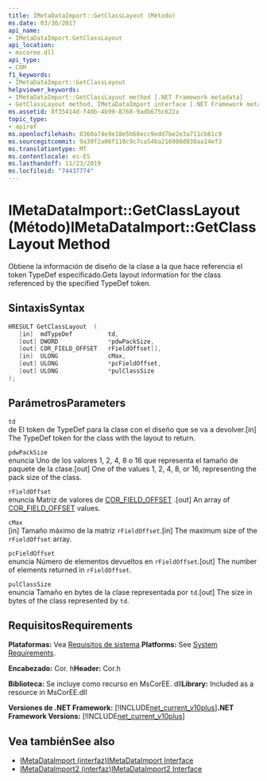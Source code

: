 ```yaml
---
title: IMetaDataImport::GetClassLayout (Método)
ms.date: 03/30/2017
api_name:
- IMetaDataImport.GetClassLayout
api_location:
- mscoree.dll
api_type:
- COM
f1_keywords:
- IMetaDataImport::GetClassLayout
helpviewer_keywords:
- IMetaDataImport::GetClassLayout method [.NET Framework metadata]
- GetClassLayout method, IMetaDataImport interface [.NET Framework metadata]
ms.assetid: 8f35414d-f40b-4b99-8768-9adb675c622a
topic_type:
- apiref
ms.openlocfilehash: 8360a74e9e18e5b68ecc9edd7be2e3a711cb61c9
ms.sourcegitcommit: 9a39f2a06f110c9c7ca54ba216900d038aa14ef3
ms.translationtype: MT
ms.contentlocale: es-ES
ms.lasthandoff: 11/23/2019
ms.locfileid: "74437774"
---
```

# <a name="imetadataimportgetclasslayout-method"></a><span data-ttu-id="7c9ca-102">IMetaDataImport::GetClassLayout (Método)</span><span class="sxs-lookup"><span data-stu-id="7c9ca-102">IMetaDataImport::GetClassLayout Method</span></span>
<span data-ttu-id="7c9ca-103">Obtiene la información de diseño de la clase a la que hace referencia el token TypeDef especificado.</span><span class="sxs-lookup"><span data-stu-id="7c9ca-103">Gets layout information for the class referenced by the specified TypeDef token.</span></span>  
  
## <a name="syntax"></a><span data-ttu-id="7c9ca-104">Sintaxis</span><span class="sxs-lookup"><span data-stu-id="7c9ca-104">Syntax</span></span>  
  
```cpp  
HRESULT GetClassLayout  (   
   [in]  mdTypeDef          td,   
   [out] DWORD              *pdwPackSize,  
   [out] COR_FIELD_OFFSET   rFieldOffset[],  
   [in]  ULONG              cMax,  
   [out] ULONG              *pcFieldOffset,  
   [out] ULONG              *pulClassSize  
);  
```  
  
## <a name="parameters"></a><span data-ttu-id="7c9ca-105">Parámetros</span><span class="sxs-lookup"><span data-stu-id="7c9ca-105">Parameters</span></span>  
 `td`  
 <span data-ttu-id="7c9ca-106">de El token de TypeDef para la clase con el diseño que se va a devolver.</span><span class="sxs-lookup"><span data-stu-id="7c9ca-106">[in] The TypeDef token for the class with the layout to return.</span></span>  
  
 `pdwPackSize`  
 <span data-ttu-id="7c9ca-107">enuncia Uno de los valores 1, 2, 4, 8 o 16 que representa el tamaño de paquete de la clase.</span><span class="sxs-lookup"><span data-stu-id="7c9ca-107">[out] One of the values 1, 2, 4, 8, or 16, representing the pack size of the class.</span></span>  
  
 `rFieldOffset`  
 <span data-ttu-id="7c9ca-108">enuncia Matriz de valores de [COR_FIELD_OFFSET](../../../../docs/framework/unmanaged-api/metadata/cor-field-offset-structure.md) .</span><span class="sxs-lookup"><span data-stu-id="7c9ca-108">[out] An array of [COR_FIELD_OFFSET](../../../../docs/framework/unmanaged-api/metadata/cor-field-offset-structure.md) values.</span></span>  
  
 `cMax`  
 <span data-ttu-id="7c9ca-109">[in] Tamaño máximo de la matriz `rFieldOffset`.</span><span class="sxs-lookup"><span data-stu-id="7c9ca-109">[in] The maximum size of the `rFieldOffset` array.</span></span>  
  
 `pcFieldOffset`  
 <span data-ttu-id="7c9ca-110">enuncia Número de elementos devueltos en `rFieldOffset`.</span><span class="sxs-lookup"><span data-stu-id="7c9ca-110">[out] The number of elements returned in `rFieldOffset`.</span></span>  
  
 `pulClassSize`  
 <span data-ttu-id="7c9ca-111">enuncia Tamaño en bytes de la clase representada por `td`.</span><span class="sxs-lookup"><span data-stu-id="7c9ca-111">[out] The size in bytes of the class represented by `td`.</span></span>  
  
## <a name="requirements"></a><span data-ttu-id="7c9ca-112">Requisitos</span><span class="sxs-lookup"><span data-stu-id="7c9ca-112">Requirements</span></span>  
 <span data-ttu-id="7c9ca-113">**Plataformas:** Vea [Requisitos de sistema](../../../../docs/framework/get-started/system-requirements.md).</span><span class="sxs-lookup"><span data-stu-id="7c9ca-113">**Platforms:** See [System Requirements](../../../../docs/framework/get-started/system-requirements.md).</span></span>  
  
 <span data-ttu-id="7c9ca-114">**Encabezado:** Cor. h</span><span class="sxs-lookup"><span data-stu-id="7c9ca-114">**Header:** Cor.h</span></span>  
  
 <span data-ttu-id="7c9ca-115">**Biblioteca:** Se incluye como recurso en MsCorEE. dll</span><span class="sxs-lookup"><span data-stu-id="7c9ca-115">**Library:** Included as a resource in MsCorEE.dll</span></span>  
  
 <span data-ttu-id="7c9ca-116">**Versiones de .NET Framework:** [!INCLUDE[net_current_v10plus](../../../../includes/net-current-v10plus-md.md)]</span><span class="sxs-lookup"><span data-stu-id="7c9ca-116">**.NET Framework Versions:** [!INCLUDE[net_current_v10plus](../../../../includes/net-current-v10plus-md.md)]</span></span>  
  
## <a name="see-also"></a><span data-ttu-id="7c9ca-117">Vea también</span><span class="sxs-lookup"><span data-stu-id="7c9ca-117">See also</span></span>

- [<span data-ttu-id="7c9ca-118">IMetaDataImport (interfaz)</span><span class="sxs-lookup"><span data-stu-id="7c9ca-118">IMetaDataImport Interface</span></span>](../../../../docs/framework/unmanaged-api/metadata/imetadataimport-interface.md)
- [<span data-ttu-id="7c9ca-119">IMetaDataImport2 (interfaz)</span><span class="sxs-lookup"><span data-stu-id="7c9ca-119">IMetaDataImport2 Interface</span></span>](../../../../docs/framework/unmanaged-api/metadata/imetadataimport2-interface.md)
